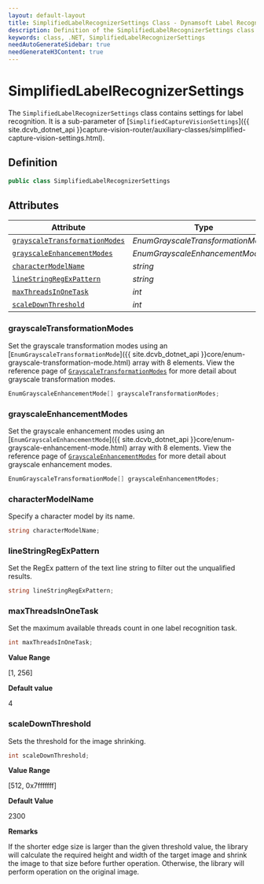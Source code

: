 ```yaml
---
layout: default-layout
title: SimplifiedLabelRecognizerSettings Class - Dynamsoft Label Recognizer Module .NET Edition API Reference
description: Definition of the SimplifiedLabelRecognizerSettings class in Dynamsoft Label Recognizer Module .NET Edition.
keywords: class, .NET, SimplifiedLabelRecognizerSettings
needAutoGenerateSidebar: true
needGenerateH3Content: true
---
```


# SimplifiedLabelRecognizerSettings

The `SimplifiedLabelRecognizerSettings` class contains settings for label recognition. It is a sub-parameter of [`SimplifiedCaptureVisionSettings`]({{ site.dcvb_dotnet_api }}capture-vision-router/auxiliary-classes/simplified-capture-vision-settings.html).

## Definition

```csharp
public class SimplifiedLabelRecognizerSettings
```

## Attributes

| Attribute | Type |
| --------- | ---- |
| [`grayscaleTransformationModes`](#grayscaletransformationmodes) | *EnumGrayscaleTransformationMode[]* |
| [`grayscaleEnhancementModes`](#grayscaleenhancementmodes) | *EnumGrayscaleEnhancementMode[]* |
| [`characterModelName`](#charactermodelname) | *string* |
| [`lineStringRegExPattern`](#linestringregexpattern) | *string* |
| [`maxThreadsInOneTask`](#maxthreadsinonetask) | *int* |
| [`scaleDownThreshold`](#scaledownthreshold) | *int* |

### grayscaleTransformationModes

Set the grayscale transformation modes using an [`EnumGrayscaleTransformationMode`]({{ site.dcvb_dotnet_api }}core/enum-grayscale-transformation-mode.html) array with 8 elements. View the reference page of <a href="{{ site.dcvb_parameters_reference }}image-parameter/grayscale-transformation-modes.html">`GrayscaleTransformationModes`</a> for more detail about grayscale transformation modes.

```csharp
EnumGrayscaleEnhancementMode[] grayscaleTransformationModes;
```

### grayscaleEnhancementModes

Set the grayscale enhancement modes using an [`EnumGrayscaleEnhancementMode`]({{ site.dcvb_dotnet_api }}core/enum-grayscale-enhancement-mode.html) array with 8 elements. View the reference page of <a href="{{ site.dcvb_parameters_reference }}image-parameter/grayscale-enhancement-modes.html">`GrayscaleEnhancementModes`</a> for more detail about grayscale enhancement modes.

```csharp
EnumGrayscaleTransformationMode[] grayscaleEnhancementModes;
```

### characterModelName

Specify a character model by its name.

```csharp
string characterModelName;
```

### lineStringRegExPattern

Set the RegEx pattern of the text line string to filter out the unqualified results.

```csharp
string lineStringRegExPattern;
```

### maxThreadsInOneTask

Set the maximum available threads count in one label recognition task.

```csharp
int maxThreadsInOneTask;
```

**Value Range**

[1, 256]

**Default value**

4

### scaleDownThreshold

Sets the threshold for the image shrinking.

```csharp
int scaleDownThreshold;
```

**Value Range**

[512, 0x7fffffff]

**Default Value**

2300

**Remarks**

If the shorter edge size is larger than the given threshold value, the library will calculate the required height and width of the target image and shrink the image to that size before further operation. Otherwise, the library will perform operation on the original image.

